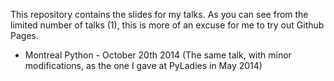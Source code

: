 This repository contains the slides for my talks. As you can see from the limited number of talks (1), this is more of an excuse for me to try out Github Pages.

* Montreal Python - October 20th 2014 (The same talk, with minor modifications, as the one I gave at PyLadies in May 2014)
